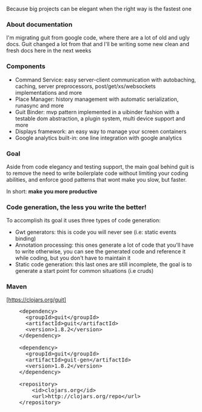 Because big projects can be elegant when the right way is the fastest one

### About documentation

I'm migrating guit from google code, where there are a lot of old and ugly docs. Guit changed a lot from that and I'll be writing some new clean and fresh docs here in the next weeks

### Components

 * Command Service: easy server-client communication with autobaching, caching, server preprocessors, post/get/xs/websockets implementations and more
 * Place Manager: history management with automatic serialization, runasync and more
 * Guit Binder: mvp pattern implemented in a uibinder fashion with a testable dom abstraction, a plugin system, multi device support and more
 * Displays framework: an easy way to manage your screen containers
 * Google analytics built-in: one line integration with google analytics

### Goal

Aside from code elegancy and testing support, the main goal behind guit is to remove the need to write boilerplate code without limiting your coding abilities, and enforce good patterns that wont make you slow, but faster.

In short: **make you more productive**

### Code generation, the less you write the better!

To accomplish its goal it uses three types of code generation:

 * Gwt generators: this is code you will never see (i.e: static events binding)
 * Annotation processing: this ones generate a lot of code that you'll have to write otherwise, you can see the generated code and reference it while coding, but you don't have to maintain it
 * Static code generation: this last ones are still incomplete, the goal is to generate a start point for common situations (i.e cruds)

### Maven 

[https://clojars.org/guit]
<pre>
	&lt;dependency&gt;
	  &lt;groupId&gt;guit&lt;/groupId&gt;
	  &lt;artifactId&gt;guit&lt;/artifactId&gt;
	  &lt;version&gt;1.8.2&lt;/version&gt;
	&lt;/dependency&gt;
	
	&lt;dependency&gt;
	  &lt;groupId&gt;guit&lt;/groupId&gt;
	  &lt;artifactId&gt;guit-gen&lt;/artifactId&gt;
	  &lt;version&gt;1.8.2&lt;/version&gt;
	&lt;/dependency&gt;
	
	&lt;repository&gt;
		&lt;id&gt;clojars.org&lt;/id&gt;
		&lt;url&gt;http://clojars.org/repo&lt;/url&gt;
	&lt;/repository&gt;
</pre>